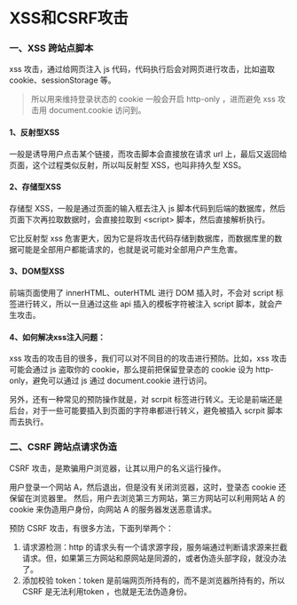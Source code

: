 # XSS和CSRF攻击

### 一、XSS 跨站点脚本

xss 攻击，通过给网页注入 js 代码，代码执行后会对网页进行攻击，比如盗取 cookie、sessionStorage 等。

>  所以用来维持登录状态的 cookie 一般会开启 http-only ，进而避免 xss 攻击用 document.cookie 访问到。 

#### 1、反射型XSS

一般是诱导用户点击某个链接，而攻击脚本会直接放在请求 url 上，最后又返回给页面，这个过程类似反射，所以叫反射型 XSS，也叫非持久型 XSS。

#### 2、存储型XSS

存储型 XSS，一般是通过页面的输入框去注入 js 脚本代码到后端的数据库，然后页面下次再拉取数据时，会直接拉取到 \<script\> 脚本，然后直接解析执行。

它比反射型 xss 危害更大，因为它是将攻击代码存储到数据库，而数据库里的数据可能是全部用户都能请求的，也就是说可能对全部用户产生危害。

#### 3、DOM型XSS

前端页面使用了 innerHTML、outerHTML 进行 DOM 插入时，不会对 script 标签进行转义，所以一旦通过这些 api 插入的模板字符被注入 script 脚本，就会产生攻击。 

#### 4、如何解决xss注入问题：
xss 攻击的攻击目的很多，我们可以对不同目的的攻击进行预防。比如，xss 攻击可能会通过 js 盗取你的 cookie，那么提前把保留登录态的 cookie 设为 http-only，避免可以通过 js 通过 document.cookie 进行访问。

另外，还有一种常见的预防操作就是，对 scrpit 标签进行转义。无论是前端还是后台，对于一些可能要插入到页面的字符串都进行转义，避免被插入 scrpit 脚本而去执行。

### 二、CSRF 跨站点请求伪造
CSRF 攻击，是欺骗用户浏览器，让其以用户的名义运行操作。

用户登录一个网站 A，然后退出，但是没有关闭浏览器，这时，登录态 cookie 还保留在浏览器里。
然后，用户去浏览第三方网站，第三方网站可以利用网站 A 的 cookie 来伪造用户身份，向网站 A 的服务器发送恶意请求。

预防 CSRF 攻击，有很多方法，下面列举两个：
1. 请求源检测：http 的请求头有一个请求源字段，服务端通过判断请求源来拦截请求。但，如果第三方网站和原网站是同源的，或者伪造头部字段，就没办法了。
2. 添加校验 token：token 是前端网页所持有的，而不是浏览器所持有的，所以 CSRF 是无法利用token ，也就是无法伪造身份。
